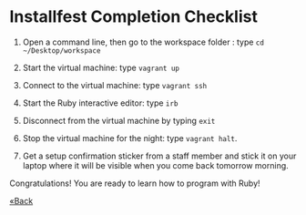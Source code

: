 # Installfest Completion Checklist

1. Open a command line, then go to the workspace folder : type `cd ~/Desktop/workspace`

2. Start the virtual machine: type `vagrant up`
    
3. Connect to the virtual machine: type  `vagrant ssh`

4. Start the Ruby interactive editor:  type  `irb`

5. Disconnect from the virtual machine by typing `exit`

6. Stop the virtual machine for the night:  type `vagrant halt`.

7. Get a setup confirmation sticker from a staff member and stick it on
   your laptop where it will be visible when you come back tomorrow morning.

Congratulations! You are ready to learn how to program with Ruby! 

[«Back](/friday)

